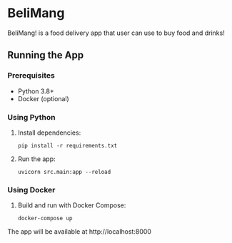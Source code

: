 # BeliMang
BeliMang! is a food delivery app that user can use to buy food and drinks!

## Running the App

### Prerequisites
- Python 3.8+
- Docker (optional)

### Using Python
1. Install dependencies:
   ```
   pip install -r requirements.txt
   ```
2. Run the app:
   ```
   uvicorn src.main:app --reload
   ```

### Using Docker
1. Build and run with Docker Compose:
   ```
   docker-compose up
   ```

The app will be available at http://localhost:8000
